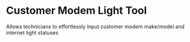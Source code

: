# Customer Modem Light Tool
Allows technicians to effortlessly input customer modem make/model and internet light statuses
